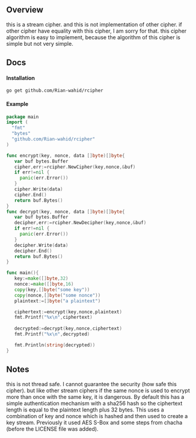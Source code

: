## Overview

this is a stream cipher. and this is not implementation of other cipher.
if other cipher have equality with this cipher, I am sorry for that. 
this cipher algorithm is easy to implement,
because the algorithm of this cipher is simple but not very simple.


## Docs


#### Installation
```
go get github.com/Rian-wahid/rcipher
```


#### Example

```go
package main
import (
  "fmt"
  "bytes"
  "github.com/Rian-wahid/rcipher"
)

func encrypt(key, nonce, data []byte)[]byte{
   var buf bytes.Buffer
   cipher,err:=rcipher.NewCipher(key,nonce,&buf)
   if err!=nil {
     panic(err.Error())
   }
   cipher.Write(data)
   cipher.End()
   return buf.Bytes()
}
func decrypt(key, nonce, data []byte)[]byte{
   var buf bytes.Buffer
   decipher,err:=rcipher.NewDecipher(key,nonce,&buf)
   if err!=nil {
     panic(err.Error())
   }
   decipher.Write(data)
   decipher.End()
   return buf.Bytes()
}

func main(){
   key:=make([]byte,32)
   nonce:=make([]byte,16)
   copy(key,[]byte("some key"))
   copy(nonce,[]byte("some nonce"))
   plaintext:=[]byte("a plaintext")

   ciphertext:=encrypt(key,nonce,plaintext)
   fmt.Printf("%x\n",ciphertext)
   
   decrypted:=decrypt(key,nonce,ciphertext)
   fmt.Printf("%x\n",decrypted)

   fmt.Println(string(decrypted))
}

```

## Notes

this is not thread safe.
I cannot guarantee the security (how safe this cipher). but like other stream ciphers if the same nonce is used to encrypt more than once with the same key, it is dangerous.
By default this has a simple authentication mechanism with a sha256 hash so the ciphertext length is equal to the plaintext length plus 32 bytes.
This uses a combination of key and nonce which is hashed and then used to create a key stream.
Previously it used AES S-Box and some steps from chacha (before the LICENSE file was added).

